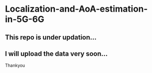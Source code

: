 # Localization-and-AoA-estimation-in-5G-6G
## This repo is under updation...

## I will upload the data very soon...
Thankyou
